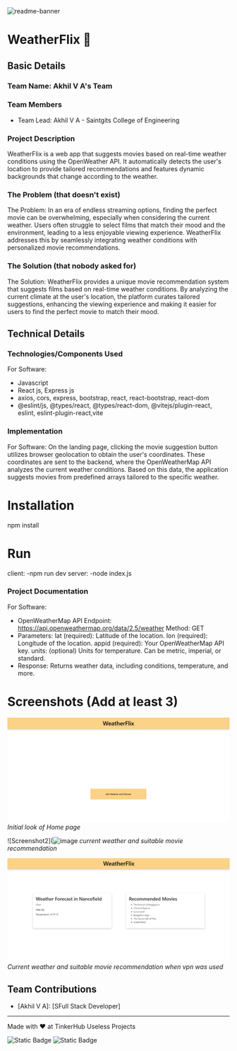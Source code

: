 <img width="1280" alt="readme-banner" src="https://github.com/user-attachments/assets/35332e92-44cb-425b-9dff-27bcf1023c6c">

# WeatherFlix 🎯


## Basic Details
### Team Name: Akhil V A's Team


### Team Members
- Team Lead: Akhil V A - Saintgits College of Engineering

### Project Description
WeatherFlix is a web app that suggests movies based on real-time weather conditions using the OpenWeather API. It automatically detects the user's location to provide tailored recommendations and features dynamic backgrounds that change according to the weather.

### The Problem (that doesn't exist)
The Problem: In an era of endless streaming options, finding the perfect movie can be overwhelming, especially when considering the current weather. Users often struggle to select films that match their mood and the environment, leading to a less enjoyable viewing experience. WeatherFlix addresses this by seamlessly integrating weather conditions with personalized movie recommendations.

### The Solution (that nobody asked for)
The Solution: WeatherFlix provides a unique movie recommendation system that suggests films based on real-time weather conditions. By analyzing the current climate at the user's location, the platform curates tailored suggestions, enhancing the viewing experience and making it easier for users to find the perfect movie to match their mood.

## Technical Details
### Technologies/Components Used
For Software:
- Javascript
- React js, Express js
- axios, cors, express, bootstrap, react, react-bootstrap, react-dom
- @eslint/js, @types/react, @types/react-dom, @vitejs/plugin-react, eslint, eslint-plugin-react,vite

### Implementation
For Software: On the landing page, clicking the movie suggestion button utilizes browser geolocation to obtain the user's coordinates. These coordinates are sent to the backend, where the OpenWeatherMap API analyzes the current weather conditions. Based on this data, the application suggests movies from predefined arrays tailored to the specific weather.
# Installation
npm install

# Run
client:
  -npm run dev
server:
  -node index.js

### Project Documentation
For Software:
- OpenWeatherMap API
    Endpoint: https://api.openweathermap.org/data/2.5/weather
    Method: GET
- Parameters:
    lat (required): Latitude of the location.
    lon (required): Longitude of the location.
    appid (required): Your OpenWeatherMap API key.
    units: (optional) Units for temperature. Can be metric, imperial, or standard.
- Response:
    Returns weather data, including conditions, temperature, and more.

# Screenshots (Add at least 3)
![Screenshot1](https://github.com/Akhilva4871/WeatherFlix/blob/main/Screenshot1.png?raw=true)
*Initial look of Home page*

![Screenshot2](![image](https://github.com/user-attachments/assets/e78b3ee3-5c0b-400e-96a9-9cdcd0c179ea)
*current weather and suitable movie recommendation*

![Screenshot3](https://github.com/Akhilva4871/WeatherFlix/blob/main/Screenshot%203.png?raw=true)
*Current weather and suitable movie recommendation when vpn was used*


## Team Contributions
- [Akhil V A]: [SFull Stack Developer]

---
Made with ❤️ at TinkerHub Useless Projects 

![Static Badge](https://img.shields.io/badge/TinkerHub-24?color=%23000000&link=https%3A%2F%2Fwww.tinkerhub.org%2F)
![Static Badge](https://img.shields.io/badge/UselessProject--24-24?link=https%3A%2F%2Fwww.tinkerhub.org%2Fevents%2FQ2Q1TQKX6Q%2FUseless%2520Projects)



